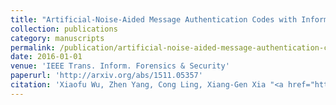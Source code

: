 ```yaml
---
title: "Artificial-Noise-Aided Message Authentication Codes with Information-Theoretic Security"
collection: publications
category: manuscripts
permalink: /publication/artificial-noise-aided-message-authentication-codes-with-information-theoretic-security
date: 2016-01-01
venue: 'IEEE Trans. Inform. Forensics & Security'
paperurl: 'http://arxiv.org/abs/1511.05357'
citation: 'Xiaofu Wu, Zhen Yang, Cong Ling, Xiang-Gen Xia "<a href="http://arxiv.org/abs/1511.05357">Artificial-Noise-Aided Message Authentication Codes with Information-Theoretic Security</a>", IEEE Trans. Inform. Forensics & Security, vol. 11, no. 6, pp. 1278–1290, Jan. 2016.'
---
```

